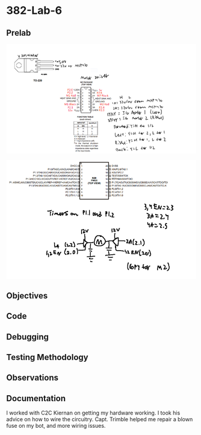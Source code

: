 # 382-Lab-6
## Prelab
![alt text](https://raw.githubusercontent.com/SeanGavan/382-Lab-6/master/Images/Hardware.png "Prelab Schematic")  

![alt text](https://raw.githubusercontent.com/SeanGavan/382-Lab-6/master/Images/MSP430.png "Prelab MSP430")
## Objectives

## Code

## Debugging

## Testing Methodology 

## Observations

## Documentation
I worked with C2C Kiernan on getting my hardware working. I took his advice on how to wire the circuitry. Capt. Trimble helped me repair a blown fuse on my bot, and more wiring issues. 
